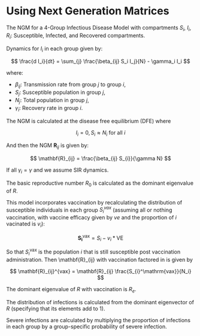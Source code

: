 # Using Next Generation Matrices

The NGM for a 4-Group Infectious Disease Model with compartments $S_i$, $I_i$, $R_i$: Susceptible, Infected, and Recovered compartments.

Dynamics for $I_i$ in each group given by:

$$
\frac{d I_i}{dt} = \sum_{j} \frac{\beta_{ij} S_i I_j}{N} - \gamma_i I_i
$$

where:

- $\beta_{ij}$: Transmission rate from group $j$ to group $i$,
- $S_j$: Susceptible population in group $j$,
- $N_j$: Total population in group $j$,
- $\gamma_i$: Recovery rate in group $i$.

The NGM is calculated at the disease free equilibrium (DFE) where

$$
I_i = 0, S_i \approx N_i \  \text{for all\ } i
$$

And then the NGM $\mathbf{R}_{ij}$ is given by:

$$
\mathbf{R}_{ij} = \frac{\beta_{ij} S_{i}}{\gamma N}
$$

If all $\gamma_i = \gamma$ and we assume SIR dynamics.

The basic reproductive number $R_0$ is calculated as the dominant eigenvalue of $R$.

This model incorporates vaccination by recalculating the distribution of susceptible individuals in each group $S_{i}^{vax}$ (assuming all or nothing vaccination, with vaccine efficacy given by $ve$ and the proportion of $i$ vacinated is $v_i$):

$$
\mathbf{S_{i}^\mathrm{vax}} = S_{i} - v_{i} * \mathrm{VE}
$$

So that $S_i^\mathrm{vax}$ is the population $i$ that is still susceptible post vaccination administration. Then \mathbf{R}_{ij} with vaccination factored in is given by

$$
\mathbf{R}_{ij}^{vax} = \mathbf{R}_{ij} \frac{S_{i}^\mathrm{vax}}{N_i}
$$


The dominant eigenvalue of $R$ with vaccination is $R_e$.

The distribution of infections is calculated from the dominant eigenvector of $R$ (specifying that its elements add to 1).

Severe infections are calculated by multiplying the proportion of infections in each group by a group-specific probability of severe infection.
